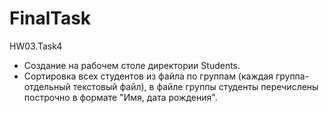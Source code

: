 # FinalTask
HW03.Task4
* Создание на рабочем столе директории Students.
* Сортировка всех студентов из файла по группам (каждая группа-отдельный текстовый файл), в файле группы студенты перечислены построчно в формате "Имя, дата рождения".

